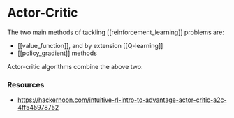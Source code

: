 # Actor-Critic

The two main methods of tackling [[reinforcement_learning]] problems are:

- [[value_function]], and by extension [[Q-learning]]
- [[policy_gradient]] methods

Actor-critic algorithms combine the above two:

### Resources

- https://hackernoon.com/intuitive-rl-intro-to-advantage-actor-critic-a2c-4ff545978752